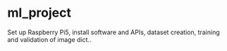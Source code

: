 # ml_project
Set up Raspberry Pi5, install software and APIs, dataset creation, training and validation of image dict..
